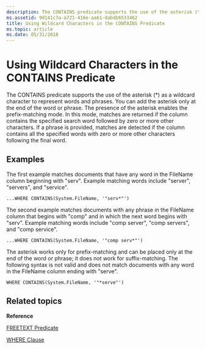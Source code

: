 ```yaml
---
description: The CONTAINS predicate supports the use of the asterisk (\*) as a wildcard character to represent words and phrases. You can add the asterisk only at the end of the word or phrase. The presence of the asterisk enables the prefix-matching mode.
ms.assetid: 9d141c7a-a721-416e-aa61-dabdb6533462
title: Using Wildcard Characters in the CONTAINS Predicate
ms.topic: article
ms.date: 05/31/2018
---
```


# Using Wildcard Characters in the CONTAINS Predicate

The CONTAINS predicate supports the use of the asterisk (\*) as a wildcard character to represent words and phrases. You can add the asterisk only at the end of the word or phrase. The presence of the asterisk enables the prefix-matching mode. In this mode, matches are returned if the column contains the specified search word followed by zero or more other characters. If a phrase is provided, matches are detected if the column contains all the specified words with zero or more other characters following the final word.

## Examples

The first example matches documents that have any word in the FileName column beginning with "serv". Example matching words include "server", "servers", and "service".


```
...WHERE CONTAINS(System.FileName, '"serv*"')
```



The second example matches documents with any phrase in the FileName column that begins with "comp" and in which the next word begins with "serv". Example matching words include "comp server", "comp servers", and "comp service".


```
...WHERE CONTAINS(System.FileName, '"comp serv*"')
```



The asterisk works only for prefix-matching and can be placed only at the end of the word or phrase; it does not work for suffix-matching. The following syntax is not valid and does not match documents with any word in the FileName column ending with "serve".


```
WHERE CONTAINS(System.FileName, '"*serve"')
```



## Related topics

<dl> <dt>

**Reference**
</dt> <dt>

[FREETEXT Predicate](-search-sql-freetext.md)
</dt> <dt>

[WHERE Clause](-search-sql-where.md)
</dt> </dl>

 

 




